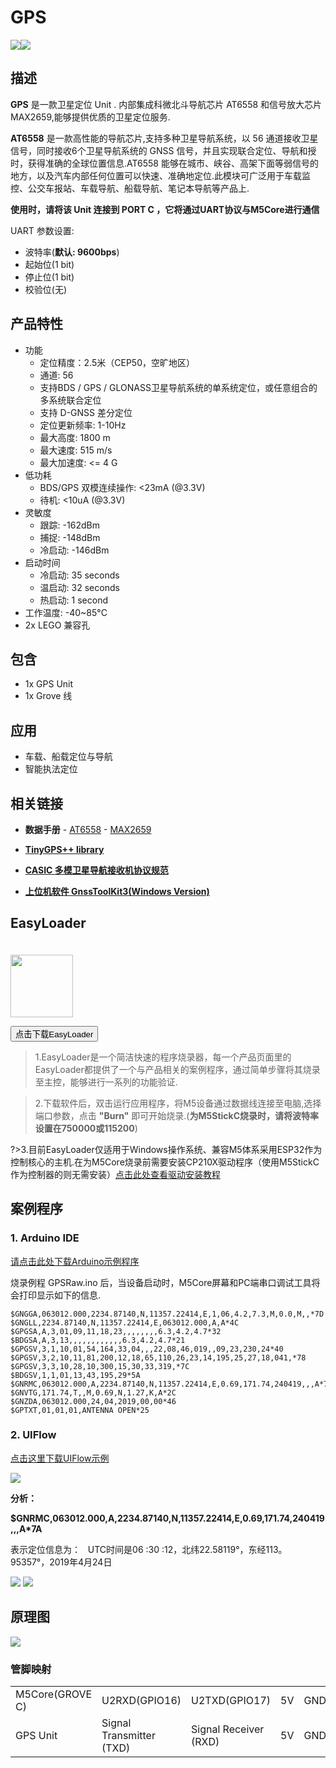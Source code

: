 # GPS

<div class="product_pic"><img src="assets/img/product_pics/unit/unit_gps_01.png" ><img src="assets/img/product_pics/unit/unit_gps_02.png"></div>

## 描述

**GPS** 是一款卫星定位 Unit . 内部集成科微北斗导航芯片 AT6558 和信号放大芯片 MAX2659,能够提供优质的卫星定位服务.

**AT6558** 是一款高性能的导航芯片,支持多种卫星导航系统，以 56 通道接收卫星信号，同时接收6个卫星导航系统的 GNSS 信号，并且实现联合定位、导航和授时，获得准确的全球位置信息.AT6558 能够在城市、峡谷、高架下面等弱信号的地方，以及汽车内部任何位置可以快速、准确地定位.此模块可广泛用于车载监控、公交车报站、车载导航、船载导航、笔记本导航等产品上.

**使用时，请将该 Unit 连接到 PORT C ，它将通过UART协议与M5Core进行通信**

UART 参数设置:
- 波特率(**默认: 9600bps**)
- 起始位(1 bit)
- 停止位(1 bit)
- 校验位(无)

## 产品特性

- 功能
  - 定位精度：2.5米（CEP50，空旷地区）
  - 通道: 56
  - 支持BDS / GPS / GLONASS卫星导航系统的单系统定位，或任意组合的多系统联合定位
  - 支持 D-GNSS 差分定位
  - 定位更新频率: 1-10Hz
  - 最大高度: 1800 m
  - 最大速度: 515 m/s
  - 最大加速度: <= 4 G
- 低功耗
  - BDS/GPS 双模连续操作: <23mA (@3.3V)
  - 待机: <10uA (@3.3V)
- 灵敏度
  - 跟踪: -162dBm
  - 捕捉: -148dBm
  - 冷启动: -146dBm
- 启动时间
  - 冷启动: 35 seconds
  - 温启动: 32 seconds
  - 热启动: 1 second
- 工作温度: -40~85°C
- 2x LEGO 兼容孔

## 包含

- 1x GPS Unit
- 1x Grove 线

## 应用

- 车载、船载定位与导航
- 智能执法定位

## 相关链接

- **数据手册** - [AT6558](https://m5stack.oss-cn-shenzhen.aliyuncs.com/resource/docs/datasheet/unit/AT6558_en.pdf) - [MAX2659](https://m5stack.oss-cn-shenzhen.aliyuncs.com/resource/docs/datasheet/unit/MAX2659_en.pdf)

- **[TinyGPS++ library](http://arduiniana.org/libraries/tinygpsplus/)**

- **[CASIC 多模卫星导航接收机协议规范](https://m5stack.oss-cn-shenzhen.aliyuncs.com/resource/docs/datasheet/unit/Multimode_satellite_navigation_receiver_cn.pdf)**

- **[上位机软件 GnssToolKit3(Windows Version)](http://www.icofchina.com/d/file/xiazai/2018-05-23/2b29a8da746eec0ef1dcd9deae895298.zip)**

## EasyLoader

<img src="https://m5stack.oss-cn-shenzhen.aliyuncs.com/image/EasyLoader_logo.png" width="100px" style="margin-top:20px">

<a href="https://m5stack.oss-cn-shenzhen.aliyuncs.com/EasyLoader/Unit/EasyLoader_GPSRaw.exe"><button type="button" class="btn btn-primary">点击下载EasyLoader</button></a>

>1.EasyLoader是一个简洁快速的程序烧录器，每一个产品页面里的EasyLoader都提供了一个与产品相关的案例程序，通过简单步骤将其烧录至主控，能够进行一系列的功能验证.

>2.下载软件后，双击运行应用程序，将M5设备通过数据线连接至电脑,选择端口参数，点击 **"Burn"** 即可开始烧录.(**为M5StickC烧录时，请将波特率设置在750000或115200**)

?>3.目前EasyLoader仅适用于Windows操作系统、兼容M5体系采用ESP32作为控制核心的主机.在为M5Core烧录前需要安装CP210X驱动程序（使用M5StickC作为控制器的则无需安装）[点击此处查看驱动安装教程](zh_CN/related_documents/M5Burner#安装串口驱动)

## 案例程序

### 1. Arduino IDE

[请点击此处下载Arduino示例程序](https://github.com/m5stack/M5-ProductExampleCodes/tree/master/Unit/GPS/Arduino)

烧录例程 GPSRaw.ino 后，当设备启动时，M5Core屏幕和PC端串口调试工具将会打印显示如下的信息.

```
$GNGGA,063012.000,2234.87140,N,11357.22414,E,1,06,4.2,7.3,M,0.0,M,,*7D
$GNGLL,2234.87140,N,11357.22414,E,063012.000,A,A*4C
$GPGSA,A,3,01,09,11,18,23,,,,,,,,6.3,4.2,4.7*32
$BDGSA,A,3,13,,,,,,,,,,,,6.3,4.2,4.7*21
$GPGSV,3,1,10,01,54,164,33,04,,,22,08,46,019,,09,23,230,24*40
$GPGSV,3,2,10,11,81,200,12,18,65,110,26,23,14,195,25,27,18,041,*78
$GPGSV,3,3,10,28,10,300,15,30,33,319,*7C
$BDGSV,1,1,01,13,43,195,29*5A
$GNRMC,063012.000,A,2234.87140,N,11357.22414,E,0.69,171.74,240419,,,A*7A
$GNVTG,171.74,T,,M,0.69,N,1.27,K,A*2C
$GNZDA,063012.000,24,04,2019,00,00*46
$GPTXT,01,01,01,ANTENNA OPEN*25
```

### 2. UIFlow

[点击这里下载UIFlow示例](https://github.com/m5stack/M5-ProductExampleCodes/tree/master/Unit/GPS)

<img src="assets/img/product_pics/unit/gps/gps.png">

**分析：**

**$GNRMC,063012.000,A,2234.87140,N,11357.22414,E,0.69,171.74,240419,,,A*7A**

表示定位信息为：
  UTC时间是06 :30 :12，北纬22.58119°，东经113。95357°，2019年4月24日

<img src="assets/img/product_pics/unit/gps/unit_gps_06.png">

<img src="assets/img/product_pics/unit/gps/unit_gps_05.png">

## 原理图

<img src="assets/img/product_pics/unit/gps_sch.png">

### 管脚映射

<table>
 <tr><td>M5Core(GROVE C)</td><td>U2RXD(GPIO16)</td><td>U2TXD(GPIO17)</td><td>5V</td><td>GND</td></tr>
 <tr><td>GPS Unit</td><td>Signal Transmitter (TXD)</td><td>Signal Receiver (RXD)</td><td>5V</td><td>GND</td></tr>
</table>

<script>

   var purchase_link = 'https://m5stack.com/collections/m5-unit/products/mini-gps-bds-unit';

   anchor_search(purchase_link);
   scrollFunc();

</script>